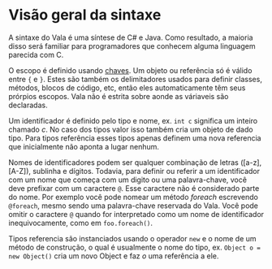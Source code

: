 # Visão geral da sintaxe

A sintaxe do Vala é uma síntese de C\# e Java. Como resultado, a maioria disso será familiar para programadores que conhecem alguma linguagem parecida com C.

O escopo é definido usando [chaves](https://pt.wikipedia.org/wiki/Chave_(pontua%C3%A7%C3%A3o)). Um objeto ou referência só é válido entre `{` e `}`. Estes são também os delimitadores usados para definir classes, métodos, blocos de código, etc, então eles automaticamente têm seus prórpios escopos. Vala não é estrita sobre aonde as váriaveis são declaradas.

Um identificador é definido pelo tipo e nome, ex. `int c` significa um inteiro chamado _c_. No caso dos tipos valor isso também cria um objeto de dado tipo. Para tipos referência esses tipos apenas definem uma nova referencia que inicialmente não aponta a lugar nenhum.

Nomes de identificadores podem ser qualquer combinação de letras (\[a-z], \[A-Z]), sublinha e dígitos. Todavia, para definir ou referir a um identificador com um nome que começa com um digito ou uma palavra-chave, você deve prefixar com um caractere `@`. Esse caractere não é considerado parte do nome. Por exemplo você pode nomear um método _foreach_ escrevendo `@foreach`, mesmo sendo uma palavra-chave reservada do Vala. Você pode omitir o caractere `@` quando for interpretado como um nome de identificador inequivocamente, como em `foo.foreach()`.

Tipos referencia são instanciados usando o operador `new` e o nome de um método de construção, o qual é usualmente o nome do tipo, ex. `Object o = new Object()` cria um novo Object e faz _o_ uma referência a ele.

